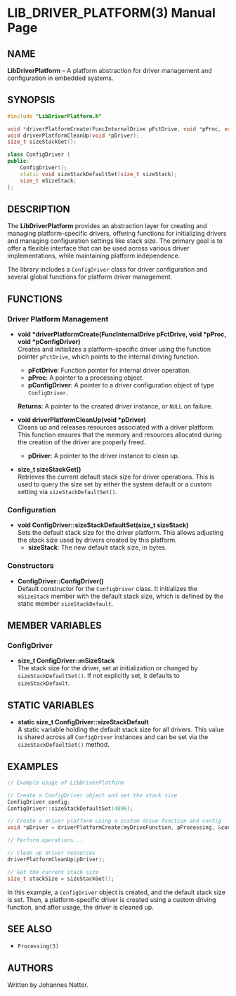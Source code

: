 
# LIB_DRIVER_PLATFORM(3) Manual Page

## NAME
**LibDriverPlatform** – A platform abstraction for driver management and configuration in embedded systems.

## SYNOPSIS
```cpp
#include "LibDriverPlatform.h"

void *driverPlatformCreate(FuncInternalDrive pFctDrive, void *pProc, void *pConfigDriver);
void driverPlatformCleanUp(void *pDriver);
size_t sizeStackGet();

class ConfigDriver {
public:
    ConfigDriver();
    static void sizeStackDefaultSet(size_t sizeStack);
    size_t mSizeStack;
};
```

## DESCRIPTION
The **LibDriverPlatform** provides an abstraction layer for creating and managing platform-specific drivers, offering functions for initializing drivers and managing configuration settings like stack size. The primary goal is to offer a flexible interface that can be used across various driver implementations, while maintaining platform independence.

The library includes a `ConfigDriver` class for driver configuration and several global functions for platform driver management.

## FUNCTIONS

### Driver Platform Management

- **void \*driverPlatformCreate(FuncInternalDrive pFctDrive, void \*pProc, void \*pConfigDriver)**  
  Creates and initializes a platform-specific driver using the function pointer `pFctDrive`, which points to the internal driving function.  
  - **pFctDrive**: Function pointer for internal driver operation.
  - **pProc**: A pointer to a processing object.
  - **pConfigDriver**: A pointer to a driver configuration object of type `ConfigDriver`.
  
  **Returns**: A pointer to the created driver instance, or `NULL` on failure.

- **void driverPlatformCleanUp(void \*pDriver)**  
  Cleans up and releases resources associated with a driver platform. This function ensures that the memory and resources allocated during the creation of the driver are properly freed.
  - **pDriver**: A pointer to the driver instance to clean up.

- **size_t sizeStackGet()**  
  Retrieves the current default stack size for driver operations. This is used to query the size set by either the system default or a custom setting via `sizeStackDefaultSet()`.

### Configuration

- **void ConfigDriver::sizeStackDefaultSet(size_t sizeStack)**  
  Sets the default stack size for the driver platform. This allows adjusting the stack size used by drivers created by this platform.
  - **sizeStack**: The new default stack size, in bytes.

### Constructors

- **ConfigDriver::ConfigDriver()**  
  Default constructor for the `ConfigDriver` class. It initializes the `mSizeStack` member with the default stack size, which is defined by the static member `sizeStackDefault`.

## MEMBER VARIABLES

### ConfigDriver

- **size_t ConfigDriver::mSizeStack**  
  The stack size for the driver, set at initialization or changed by `sizeStackDefaultSet()`. If not explicitly set, it defaults to `sizeStackDefault`.

## STATIC VARIABLES

- **static size_t ConfigDriver::sizeStackDefault**  
  A static variable holding the default stack size for all drivers. This value is shared across all `ConfigDriver` instances and can be set via the `sizeStackDefaultSet()` method.

## EXAMPLES
```cpp
// Example usage of LibDriverPlatform

// Create a ConfigDriver object and set the stack size
ConfigDriver config;
ConfigDriver::sizeStackDefaultSet(4096);

// Create a driver platform using a custom drive function and config
void *pDriver = driverPlatformCreate(myDriveFunction, pProcessing, &config);

// Perform operations...

// Clean up driver resources
driverPlatformCleanUp(pDriver);

// Get the current stack size
size_t stackSize = sizeStackGet();
```
In this example, a `ConfigDriver` object is created, and the default stack size is set. Then, a platform-specific driver is created using a custom driving function, and after usage, the driver is cleaned up.

## SEE ALSO
- `Processing(3)`

## AUTHORS
Written by Johannes Natter.

